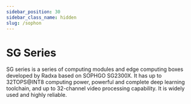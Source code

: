 ```yaml
---
sidebar_position: 30
sidebar_class_name: hidden
slug: /sophon
---
```


# SG Series

SG series is a series of computing modules and edge computing boxes developed by Radxa based on SOPHGO SG2300X. It has up to 32TOPS@INT8 computing power, powerful and complete deep learning toolchain, and up to 32-channel video processing capability. It is widely used and highly reliable.
